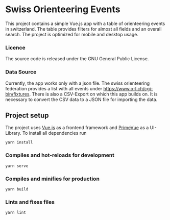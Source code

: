 # Swiss Orienteering Events
This project contains a simple Vue.js app with a table of orienteering events in switzerland. 
The table provides filters for almost all fields and an overall search. The project is optimized
for mobile and desktop usage.

### Licence
The source code is released under the GNU General Public License.

### Data Source
Currently, the app works only with a json file. The swiss orienteering federation provides a
list with all events under https://www.o-l.ch/cgi-bin/fixtures. There is also a CSV-Export
on which this app builds on. It is necessary to convert the CSV data to a JSON file for importing
the data.


## Project setup
The project uses [Vue.js](https://vuejs.org/) as a frontend framework and [PrimeVue](https://www.primefaces.org/primevue/) as a UI-Library.
To install all dependencies run
```
yarn install
```

### Compiles and hot-reloads for development
```
yarn serve
```

### Compiles and minifies for production
```
yarn build
```

### Lints and fixes files
```
yarn lint
```